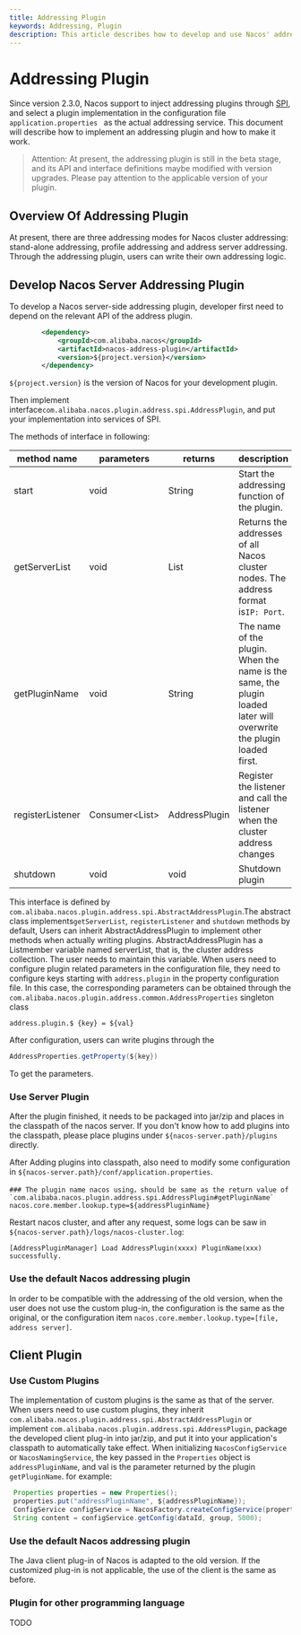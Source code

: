 ```yaml
---
title: Addressing Plugin
keywords: Addressing, Plugin
description: This article describes how to develop and use Nacos' addressing plugin.
---
```


# Addressing Plugin

Since version 2.3.0, Nacos support to inject addressing plugins through [SPI](https://docs.oracle.com/javase/tutorial/sound/SPI-intro.html), and select a plugin implementation in the configuration file `application.properties ` as the actual addressing service. This document will describe how to implement an addressing plugin and how to make it work.

> Attention: 
> At present, the addressing plugin is still in the beta stage, and its API and interface definitions maybe modified with version upgrades. Please pay attention to the applicable version of your plugin.

## Overview Of Addressing Plugin

At present, there are three addressing modes for Nacos cluster addressing: stand-alone addressing, profile addressing and address server addressing. Through the addressing plugin, users can write their own addressing logic.

## Develop Nacos Server Addressing Plugin

To develop a Nacos server-side addressing plugin, developer first need to depend on the relevant API of the address plugin.

```xml
        <dependency>
            <groupId>com.alibaba.nacos</groupId>
            <artifactId>nacos-address-plugin</artifactId>
            <version>${project.version}</version>
        </dependency>
```

`${project.version}` is the version of Nacos for your development plugin.

Then implement interface`com.alibaba.nacos.plugin.address.spi.AddressPlugin`, and put your implementation into services of SPI.

The methods of interface in following:

|method name|parameters|returns|description|
|-----|-----|-----|---|
|start|void|String|Start the addressing function of the plugin.|
|getServerList|void|List<String>|Returns the addresses of all Nacos cluster nodes. The address format is`IP: Port`.|
|getPluginName|void|String|The name of the plugin. When the name is the same, the plugin loaded later will overwrite the plugin loaded first.|
|registerListener|Consumer<List<String>>|AddressPlugin|Register the listener and call the listener when the cluster address changes|
|shutdown|void|void|Shutdown plugin|

This interface is defined by `com.alibaba.nacos.plugin.address.spi.AbstractAddressPlugin`.The abstract class implements`getServerList`, `registerListener` and `shutdown` methods by default, Users can inherit AbstractAddressPlugin to implement other methods when actually writing plugins. AbstractAddressPlugin has a List<String>member variable named serverList, that is, the cluster address collection. The user needs to maintain this variable.
When users need to configure plugin related parameters in the configuration file, they need to configure keys starting with `address.plugin` in the property configuration file. In this case, the corresponding parameters can be obtained through the `com.alibaba.nacos.plugin.address.common.AddressProperties` singleton class
```properties
address.plugin.$ {key} = ${val}
```
After configuration, users can write plugins through the
```java
AddressProperties.getProperty(${key})
```
To get the parameters.

### Use Server Plugin

After the plugin finished, it needs to be packaged into jar/zip and places in the classpath of the nacos server. If you don't know how to add plugins into the classpath, please place plugins under `${nacos-server.path}/plugins` directly.

After Adding plugins into classpath, also need to modify some configuration in `${nacos-server.path}/conf/application.properties`.

```properties
### The plugin name nacos using，should be same as the return value of `com.alibaba.nacos.plugin.address.spi.AddressPlugin#getPluginName`
nacos.core.member.lookup.type=${addressPluginName}
```

Restart nacos cluster, and after any request, some logs can be saw in `${nacos-server.path}/logs/nacos-cluster.log`:

```text
[AddressPluginManager] Load AddressPlugin(xxxx) PluginName(xxx) successfully.
```

### Use the default Nacos addressing plugin

In order to be compatible with the addressing of the old version, when the user does not use the custom plug-in, the configuration is the same as the original, or the configuration item `nacos.core.member.lookup.type=[file, address server]`.

## Client Plugin

### Use Custom Plugins
The implementation of custom plugins is the same as that of the server. When users need to use custom plugins, they inherit `com.alibaba.nacos.plugin.address.spi.AbstractAddressPlugin` or implement `com.alibaba.nacos.plugin.address.spi.AddressPlugin`, package the developed client plug-in into jar/zip, and put it into your application's classpath to automatically take effect. When initializing `NacosConfigService` or `NacosNamingService`, the key passed in the `Properties` object is `addressPluginName`, and val is the parameter returned by the plugin `getPluginName`.
for example:
```java
 Properties properties = new Properties();
 properties.put("addressPluginName", ${addressPluginName});
 ConfigService configService = NacosFactory.createConfigService(properties);
 String content = configService.getConfig(dataId, group, 5000);
```

### Use the default Nacos addressing plugin
The Java client plug-in of Nacos is adapted to the old version. If the customized plug-in is not applicable, the use of the client is the same as before.

### Plugin for other programming language

TODO
